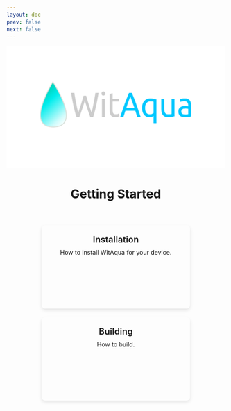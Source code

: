 ```yaml
---
layout: doc
prev: false
next: false
---
```

![WitAqua](/assets/witaqua.svg)

<h1 align="center">Getting Started</h1>
<br />
<div class="card-container">
  <a href="/installation" class="card">
    <h2>Installation</h2>
    <p class="description">How to install WitAqua for your device.</p>
  </a>
  <a href="/developers/building" class="card">
    <h2>Building</h2>
    <p class="description">How to build.</p>
  </a>
</div>

<style scoped>
.card-container {
  display: flex;
  gap: 20px;
  flex-wrap: wrap;
  justify-content: space-around;
  margin: 20px 0;
}

.card {
  display: block;
  height:150px;
  width: 300px;
  padding: 20px;
  border-radius: 8px;
  text-decoration: none;
  box-shadow: 0 4px 8px rgba(0, 0, 0, 0.1);
  transition: transform 0.3s ease, box-shadow 0.3s ease;
  border: 1px solid transparent;
}

.card:hover {
  transform: translateY(-5px);
  box-shadow: 0 8px 16px rgba(0, 0, 0, 0.2);
}

.card h2 {
  margin: 0;
  font-size: 20px;
  font-weight: 600;
  text-align: center;
  transition: color 0.3s ease;
  white-space: nowrap;
  border: none;
  padding-bottom: 0;
}

.card .description {
  font-size: 14px;
  text-align: center;
  margin-top: 8px;
  line-height: 1.4;
}

.card-container .card {
  opacity: 0;
  animation: fadeIn 0.5s forwards;
}

.card-container .card:nth-child(1) {
  animation-delay: 0s;
}

.card-container .card:nth-child(2) {
  animation-delay: 0.1s;
}

.card-container .card:nth-child(3) {
  animation-delay: 0.2s;
}

.card-container .card:nth-child(4) {
  animation-delay: 0.3s;
}

@keyframes fadeIn {
  from {
    opacity: 0;
  }
  to {
    opacity: 1;
  }
}
</style>
